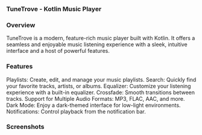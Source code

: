 ### TuneTrove - Kotlin Music Player

### Overview

TuneTrove is a modern, feature-rich music player built with Kotlin. It offers a seamless and enjoyable music listening experience with a sleek, intuitive interface and a host of powerful features.

### Features

Playlists: Create, edit, and manage your music playlists.
Search: Quickly find your favorite tracks, artists, or albums.
Equalizer: Customize your listening experience with a built-in equalizer.
Crossfade: Smooth transitions between tracks.
Support for Multiple Audio Formats: MP3, FLAC, AAC, and more.
Dark Mode: Enjoy a dark-themed interface for low-light environments.
Notifications: Control playback from the notification bar.

### Screenshots